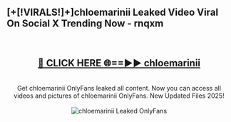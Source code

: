 <h2>[+[!VIRALS!]+]chloemarinii Leaked Video Viral On Social X Trending Now - rnqxm</h2>
<br>
<div align="center">
<h2><a href="https://libra.edu.pl?chloemarinii" rel="nofollow">🔴 CLICK HERE 🌐==►► chloemarinii</a></h2>
<br>
Get chloemarinii OnlyFans leaked all content. Now you can access all videos and pictures of chloemarinii OnlyFans. New Updated Files 2025!
<br>
<br>
<a href="https://libra.edu.pl?chloemarinii" rel="nofollow" data-target="animated-image.originalLink"><img src="https://i.ibb.co.com/WyWwxjT/player-gif2.gif" alt="chloemarinii Leaked OnlyFans" style="max-width: 100%; display: inline-block;" data-target="animated-image.originalImage"></a>
</div>
<br>